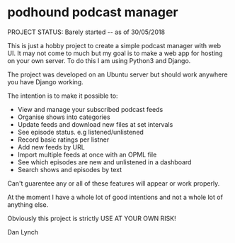 # podhound podcast manager

PROJECT STATUS: Barely started -- as of 30/05/2018

This is just a hobby project to create a simple podcast manager with web UI.
It may not come to much but my goal is to make a web app for hosting on your own server.
To do this I am using Python3 and Django. 

The project was developed on an Ubuntu server but should work anywhere you have Django working.

The intention is to make it possible to:
- View and manage your subscribed podcast feeds
- Organise shows into categories
- Update feeds and download new files at set intervals
- See episode status. e.g listened/unlistened
- Record basic ratings per listner
- Add new feeds by URL
- Import multiple feeds at once with an OPML file
- See which episodes are new and unlistened in a dashboard
- Search shows and episodes by text

Can't guarentee any or all of these features will appear or work properly. 

At the moment I have a whole lot of good intentions and not a whole lot of anything else.

Obviously this project is strictly USE AT YOUR OWN RISK!

Dan Lynch
